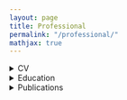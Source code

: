 ```yaml
---
layout: page
title: Professional
permalink: "/professional/"
mathjax: true
---
```


<details>
<summary>CV</summary>
Put a link to CV
</details>

<details>
<summary>Education</summary>
Put a link to Education
</details>

<details>
<summary>Publications</summary>
Put a link to Publications
</details>
